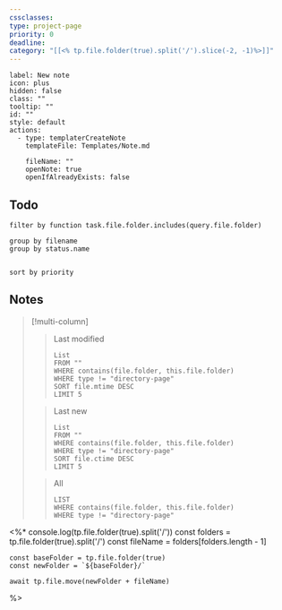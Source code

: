 ```yaml
---
cssclasses: 
type: project-page
priority: 0
deadline: 
category: "[[<% tp.file.folder(true).split('/').slice(-2, -1)%>]]"
---
```


```meta-bind-button
label: New note
icon: plus
hidden: false
class: ""
tooltip: ""
id: ""
style: default
actions:
  - type: templaterCreateNote
    templateFile: Templates/Note.md

    fileName: ""
    openNote: true
    openIfAlreadyExists: false

```
## Todo

```tasks
filter by function task.file.folder.includes(query.file.folder)

group by filename
group by status.name


sort by priority

```

## Notes

> [!multi-column]
> 
>> Last modified
>>```dataview
>>List
>>FROM ""
>>WHERE contains(file.folder, this.file.folder)
>>WHERE type != "directory-page"
>>SORT file.mtime DESC
>>LIMIT 5
>>```
>
>> Last new
>>```dataview
>>List
>>FROM ""
>>WHERE contains(file.folder, this.file.folder)
>>WHERE type != "directory-page"
>>SORT file.ctime DESC
>>LIMIT 5
>>```
>
>> All
>>```dataview
>>LIST
>>WHERE contains(file.folder, this.file.folder)
>>WHERE type != "directory-page"
>>```
<%*
	console.log(tp.file.folder(true).split('/'))
	const folders = tp.file.folder(true).split('/')
	const fileName = folders[folders.length - 1]
  
	const baseFolder = tp.file.folder(true)
	const newFolder = `${baseFolder}/`

	await tp.file.move(newFolder + fileName)
%>
